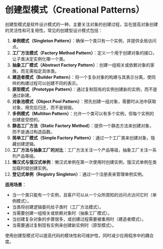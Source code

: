 # 创建型模式（Creational Patterns）

创建型模式是软件设计模式的一种，主要关注对象的创建过程，旨在提高对象创建的灵活性和可复用性。常见的创建型设计模式包括：

1. **单例模式（Singleton Pattern）**：确保一个类只有一个实例，并提供全局访问点。
2. **工厂方法模式（Factory Method Pattern）**：定义一个用于创建对象的接口，让子类决定实例化哪一个类。
3. **抽象工厂模式（Abstract Factory Pattern）**：创建一组相关或依赖对象的家族，而无需指定具体类。
4. **建造者模式（Builder Pattern）**：将一个复杂对象的构建与其表示分离，使同样的构建过程可以创建不同的表示。
5. **原型模式（Prototype Pattern）**：通过复制现有的实例创建新的实例，而不是通过新建。
6. **对象池模式（Object Pool Pattern）**：预先创建一组对象，需要时从池中获取对象，用完后归还，而不是销毁。
7. **多例模式（Multiton Pattern）**：允许一个类可以有多个实例，但每个实例的创建是受控的。
8. **静态工厂方法（Static Factory Method）**：提供一个静态方法来创建对象，而不是通过构造函数。
9. **简单工厂模式（Simple Factory Pattern）**：通过一个工厂类来创建对象，隐藏创建逻辑。
10. **工厂方法与抽象工厂的对比**：工厂方法关注一个产品等级，抽象工厂关注一系列产品等级。
11. **懒汉式与饿汉式单例**：懒汉式单例在第一次使用时创建实例，饿汉式单例在类加载时就创建实例。
12. **登记式单例（Registry Singleton）**：通过一个注册表来管理单例实例。

**适用场景**：

- 当一个类只能有一个实例，且客户可以从一个众所周知的访问点访问它时（单例模式）。
- 当类将创建逻辑委托给子类时（工厂方法模式）。
- 当需要创建一组相关或依赖对象时（抽象工厂模式）。
- 当创建复杂对象的步骤很多，或创建过程需要被重用时（建造者模式）。
- 当需要通过复制现有实例来创建新实例时（原型模式）。

使用创建型模式可以提高代码的模块性和可维护性，同时减少应用程序中的耦合度。
